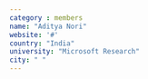 ```yaml
---
category : members
name: "Aditya Nori" 
website: '#'
country: "India"
university: "Microsoft Research"
city: " "
---
```


